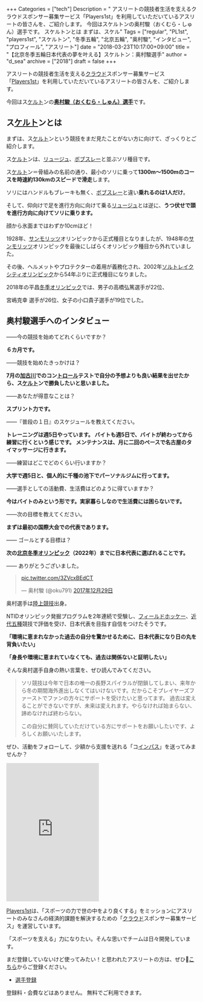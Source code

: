 +++
Categories = ["tech"]
Description = " アスリートの競技者生活を支えるクラウドスポンサー募集サービス「Players1st」を利用していただいているアスリートの皆さんを、ご紹介します。  今回はスケルトンの奥村駿（おくむら・しゅん）選手です。  スケルトンとは  まずは、スケル"
Tags = ["regular", "PL1st", "players1st", "スケルトン", "冬季五輪", "北京五輪", "奥村駿", "インタビュー", "プロフィール", "アスリート"]
date = "2018-03-23T10:17:00+09:00"
title = "【北京冬季五輪日本代表の夢を叶える】スケルトン：奥村駿選手"
author = "d_sea"
archive = ["2018"]
draft = false
+++

<body>
<p>アスリートの競技者生活を支える<a class="keyword" href="http://d.hatena.ne.jp/keyword/%A5%AF%A5%E9%A5%A6%A5%C9">クラウド</a>スポンサー募集サービス「<a href="https://players1.st/">Players1st</a>」を利用していただいているアスリートの皆さんを、ご紹介します。</p>




<p>今回はス<a class="keyword" href="http://d.hatena.ne.jp/keyword/%A5%B1%A5%EB%A5%C8">ケルト</a>ンの<a href="https://players1.st/okuoku7613"><strong>奥村駿（おくむら・しゅん）選手</strong></a>です。</p>




<h2>ス<a class="keyword" href="http://d.hatena.ne.jp/keyword/%A5%B1%A5%EB%A5%C8">ケルト</a>ンとは</h2>




<p>まずは、ス<a class="keyword" href="http://d.hatena.ne.jp/keyword/%A5%B1%A5%EB%A5%C8">ケルト</a>ンという競技をまだ見たことがない方に向けて、ざっくりとご紹介します。</p>




<p>ス<a class="keyword" href="http://d.hatena.ne.jp/keyword/%A5%B1%A5%EB%A5%C8">ケルト</a>ンは、<a class="keyword" href="http://d.hatena.ne.jp/keyword/%A5%EA%A5%E5%A1%BC%A5%B8%A5%E5">リュージュ</a>、<a class="keyword" href="http://d.hatena.ne.jp/keyword/%A5%DC%A5%D6%A5%B9%A5%EC%A1%BC">ボブスレー</a>と並ぶソリ種目です。</p>




<p>ス<a class="keyword" href="http://d.hatena.ne.jp/keyword/%A5%B1%A5%EB%A5%C8">ケルト</a>ン＝骨組みの名前の通り、最小のソリに乗って<strong>1300m～1500mのコースを時速約130kmのスピードで滑走</strong>します。</p>




<p>ソリにはハンドルもブレーキも無く、<a class="keyword" href="http://d.hatena.ne.jp/keyword/%A5%DC%A5%D6%A5%B9%A5%EC%A1%BC">ボブスレー</a>と違い<strong>乗れるのは1人だけ</strong>。</p>




<p>そして、仰向けで足を進行方向に向けて乗る<a class="keyword" href="http://d.hatena.ne.jp/keyword/%A5%EA%A5%E5%A1%BC%A5%B8%A5%E5">リュージュ</a>とは逆に、<strong>うつ伏せで頭を進行方向に向けてソリに乗ります。</strong></p>




<p>顔から氷面まではわずか10cmほど！</p>




<p>1928年、<a class="keyword" href="http://d.hatena.ne.jp/keyword/%A5%B5%A5%F3%A5%E2%A5%EA%A5%C3%A5%C4">サンモリッツ</a>オリンピックから正式種目となりましたが、1948年の<a class="keyword" href="http://d.hatena.ne.jp/keyword/%A5%B5%A5%F3%A5%E2%A5%EA%A5%C3%A5%C4">サンモリッツ</a>オリンピックを最後にしばらくオリンピック種目から外れていました。</p>




<p>その後、ヘルメットやプロテクターの着用が義務化され、2002年<a class="keyword" href="http://d.hatena.ne.jp/keyword/%A5%BD%A5%EB%A5%C8%A5%EC%A5%A4%A5%AF%A5%B7%A5%C6%A5%A3%A5%AA%A5%EA%A5%F3%A5%D4%A5%C3%A5%AF">ソルトレイクシティオリンピック</a>から54年ぶりに正式種目になりました。</p>




<p>2018年の平昌<a class="keyword" href="http://d.hatena.ne.jp/keyword/%C5%DF%B5%A8%A5%AA%A5%EA%A5%F3%A5%D4%A5%C3%A5%AF">冬季オリンピック</a>では、男子の高橋弘篤選手が22位、</p>




<p>宮嶋克幸 選手が26位、女子の小口貴子選手が19位でした。</p>




<h2>奥村駿選手へのインタビュー</h2>




<p>――今の競技を始めてどれくらいですか？</p>




<p><strong>６カ月です。</strong></p>




<p>――競技を始めたきっかけは？</p>




<p><strong>7月の<a class="keyword" href="http://d.hatena.ne.jp/keyword/%B2%C3%B8%C5%C0%EE">加古川</a>でのコン<a class="keyword" href="http://d.hatena.ne.jp/keyword/%A5%C8%A5%ED%A1%BC%A5%EB">トロール</a>テストで自分の予想よりも良い結果を出せたから、ス<a class="keyword" href="http://d.hatena.ne.jp/keyword/%A5%B1%A5%EB%A5%C8">ケルト</a>ンで勝負したいと思いました。</strong></p>




<p>――あなたが得意なことは？</p>




<p><strong>スプリント力です。</strong></p>




<p>――『普段の１日』のスケジュールを教えてください。</p>




<p><strong>トレーニングは週5日やっています。
バイトも週5日で、バイトが終わってから練習に行くという感じです。
メンテナンスは、月に二回のペースで名古屋のタイマッサージに行きます。</strong></p>




<p>――練習はどこでどのくらい行いますか？</p>




<p><strong>大学で週5日と、個人的に千種の池下でパーソナルジムに行ってます。</strong></p>




<p>――選手としての活動費、生活費はどのように得ていますか？</p>




<p><strong>今はバイトのみという形です。実家暮らしなので生活費には困らないです。</strong></p>




<p>――次の目標を教えてください。</p>




<p><strong>まずは最初の国際大会での代表であります。</strong></p>




<p>―― ゴールとする目標は？</p>




<p><strong>次の<a class="keyword" href="http://d.hatena.ne.jp/keyword/%CB%CC%B5%FE%C5%DF%B5%A8%A5%AA%A5%EA%A5%F3%A5%D4%A5%C3%A5%AF">北京冬季オリンピック</a>（2022年）までに日本代表に選ばれることです。</strong></p>




<p>―― ありがとうございました。</p>




<blockquote class="twitter-tweet" data-lang="ja">
<p lang="und" dir="ltr"><a href="https://t.co/3ZVcxBEdCT">pic.twitter.com/3ZVcxBEdCT</a></p>— 奥村駿 (@oku791) <a href="https://twitter.com/oku791/status/946701806523990017?ref_src=twsrc%5Etfw">2017年12月29日</a>
</blockquote>


<script async src="https://platform.twitter.com/widgets.js" charset="utf-8"></script>


<p>奥村選手は<a class="keyword" href="http://d.hatena.ne.jp/keyword/%CE%A6%BE%E5%B6%A5%B5%BB">陸上競技</a>出身。</p>




<p>NTIDオリンピック発掘プログラムを2年連続で受験し、<a class="keyword" href="http://d.hatena.ne.jp/keyword/%A5%D5%A5%A3%A1%BC%A5%EB%A5%C9%A5%DB%A5%C3%A5%B1%A1%BC">フィールドホッケー</a>、<a class="keyword" href="http://d.hatena.ne.jp/keyword/%B6%E1%C2%E5%B8%DE%BC%EF">近代五種</a>競技で評価を受け、日本代表を目指す自信をつけたそうです。</p>




<p><strong>「環境に恵まれなかった過去の自分を驚かせるために、日本代表になり日の丸を背負いたい」</strong></p>




<p><strong>「身長や環境に恵まれていなくても、過去は関係ないと証明したい」</strong></p>




<p>そんな奥村選手自身の熱い言葉を、ぜひ読んでみてください。</p>




<blockquote>
<p>ソリ競技は今年で日本の唯一の長野スパイラルが閉鎖してしまい、来年から冬の期間海外進出しなくてはいけないです。だからこそプレイヤーズファーストでファンの方々にサポートを受けたいと思ってます。
過去は変えることができないですが、未来は変えれます。やらなければ始まらない、諦めなければ終わらない。</p>
<p>この自分に賛同していただけている方にサポートをお願いしたいです、よろしくお願いいたします。</p>
</blockquote>




<p>ぜひ、活動をフォローして、少額から支援を送れる「コ<a class="keyword" href="http://d.hatena.ne.jp/keyword/%A5%A4%A5%F3%A5%D1%A5%B9">インパス</a>」を送ってみませんか？</p>




<iframe src="https://players1.st/okuoku7613/widget" width="245" height="365" frameborder="0" scrolling="no" class="widget">
</iframe>




<p><a href="https://players1.st/">Players1st</a>は、「スポーツの力で世の中をより良くする」をミッションにアスリートのみなさんの経済的課題を解決するための「<a class="keyword" href="http://d.hatena.ne.jp/keyword/%A5%AF%A5%E9%A5%A6%A5%C9">クラウド</a>スポンサー募集サービス」を運営しています。</p>




<p>「スポーツを支える」力になりたい。そんな思いでチームは日々開発しています。</p>




<p>まだ登録していないけど使ってみたい！と思われたアスリートの方は、ぜひ🔗<a href="https://players1.st/">こちら</a>からご登録ください。</p>




<ul>
<li><a href="https://players1.st/">選手登録</a></li>
</ul>


<p>登録料・会費などはありません。 無料でご利用できます。</p>

</body>
